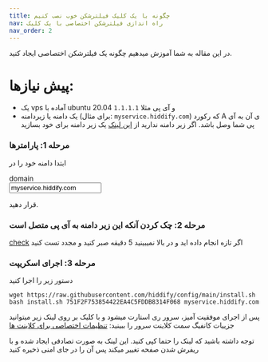 ```yaml
---
title: چگونه با یک کلیک فیلترشکن خوب نصب کنیم
nav: راه اندازی فیلترشکن اختصاصی با یک کلیک
nav_order: 2
---
```


در این مقاله به شما آموزش میدهیم چگونه یک فیلترشکن اختصاصی ایجاد کنید.


# پیش نیازها:
- یک vps آماده با ubuntu 20.04 و آی پی مثلا `1.1.1.1`
- یک دامنه یا زیردامنه (برای مثال: `myservice.hiddify.com`) که رکورد A ی آن به آی پی شما وصل باشد. اگر زیر دامنه ندارید از 
 [این لینک](create-subdomain.html)
یک زیر دامنه برای خود بسازید

### مرحله 1: پارامترها
ابتدا دامنه خود را در 
<form class="form-inline">
  <div class="input-group mb-2 mr-sm-2">
    <div class="input-group-prepend">
      <div class="input-group-text">domain</div>
    </div>
    <input  type="text" class="form-control" id="userdomain" placeholder="domain" value="myservice.hiddify.com" oninput="handleValueChange()">
  </div>
</form>  
قرار دهید.

### مرحله 2: چک کردن آنکه این زیر دامنه به آی پی متصل است 

<a href="https://mxtoolbox.com/SuperTool.aspx?action=a%3amyservice.hiddify.com&run=toolpage" class="btn btn-primary">check</a>
اگر تازه انجام داده اید و در بالا نمیبینید 5 دقیقه صبر کنید و مجدد تست کنید
  
### مرحله 3: اجرای اسکریپت


دستور زیر را اجرا کنید
```
wget https://raw.githubusercontent.com/hiddify/config/main/install.sh
bash install.sh 751F2F753854422EA4C5FDDB8314F068 myservice.hiddify.com
```
پس از اجرای موفقیت آمیز، سرور ری استارت میشود و با کلیک بر روی لینک زیر میتوانید جزییات کانفیگ سمت کلاینت سرور را ببینید:
<a href="https://myservice.hiddify.com/751F2F753854422EA4C5FDDB8314F068/" target='_blank' class='btn btn-primary'>تنظیمات اختصاصی برای کلاینت ها </a>
<div class="alert alert-success">
توجه داشته باشید که لینک را حتما کپی کنید. این لینک به صورت تصادفی ایجاد شده و با ریفرش شدن صفحه تغییر میکند  پس آن را در جای امنی ذخیره کنید
</div>


<script src="{{ '/assets/change_secret.js' | relative_url }}"></script>

<script>
  codes=document.getElementsByTagName('code');
  as=document.getElementsByTagName('a');
  default_contents={'code':{},'a':{}}
  for (i=0; i<codes.length;i++){
    default_contents['code'][i]=codes[i].innerHTML;
  }
  for (i=0; i<as.length;i++){
    default_contents['a'][i]={'href':as[i].href,'inner':as[i].innerHTML}
  }
function handleValueChange(){
  var host = document.getElementById("userdomain").value;
  for (i=0; i<codes.length;i++){
    //codes[i].innerHTML=codes[i].innerHTML.replaceAll('defaultusersecret',secret);
    codes[i].innerHTML=default_contents['code'][i].replaceAll('myservice.hiddify.com',host);
  }
  for (i=0; i<as.length;i++){
    //as[i].href=as[i].href.replaceAll('defaultusersecret',secret);
    as[i].href=default_contents['a'][i]['href'].replaceAll('myservice.hiddify.com',host);
    //as[i].innerHTML=as[i].innerHTML.replaceAll('defaultusersecret',secret);
    as[i].innerHTML=default_contents['a'][i]['inner'].replaceAll('myservice.hiddify.com',host);
  }
 }

</script>
